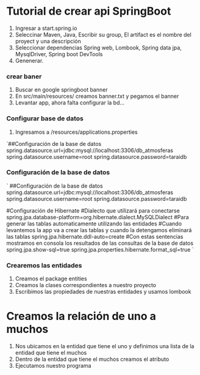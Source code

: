 # Tutorial de crear api SpringBoot

1. Ingresar a start.spring.io
2. Seleccinar Maven, Java, Escribir su group, El artifact es el nombre del proyect y una descripción
3. Seleccionar dependencias Spring web, Lombook, Spring data jpa, MysqlDriver, Spring boot DevTools
4. Genenerar.

### crear baner

1. Buscar en google springboot banner
2. En src/main/resources/ creamos banner.txt y pegamos el banner
3. Levantar app, ahora falta configurar la bd...

### Configurar base de datos
 1. Ingresamos a /resources/applications.properties

`##Configuración de la base de datos
spring.datasource.url=jdbc:mysql://localhost:3306/db_atmosferas
spring.datasource.username=root
spring.datasource.password=taraidb

### Configuración de la base de datos

`
##Configuración de la base de datos
spring.datasource.url=jdbc:mysql://localhost:3306/db_atmosferas
spring.datasource.username=root
spring.datasource.password=taraidb

#Configuración de Hibernate
#Dialecto que utilizará para conectarse
spring.jpa.database-platform=org.hibernate.dialect.MySQLDialect
#Para generar las tablas automaticamente utilizando las entidades
#Cuando levantemos la app va a crear las tablas y cuando la detengamos eliminará las tablas
spring.jpa.hibernate.ddl-auto=create
#Con estas sentencias mostramos en consola los resultados de las consultas de la base de datos
spring.jpa.show-sql=true
spring.jpa.properties.hibernate.format_sql=true
`

### Crearemos las entidades

1. Creamos el package entities
2. Creamos la clases correspondientes a nuestro proyecto
3. Escribimos las propiedades de nuestras entidades y usamos lombook 

# Creamos la relación de uno a muchos

1. Nos ubicamos en la entidad que tiene el uno y definimos una lista de la entidad que tiene el muchos
2. Dentro de la entidad que tiene el muchos creamos el atributo
3. Ejecutamos nuestro programa